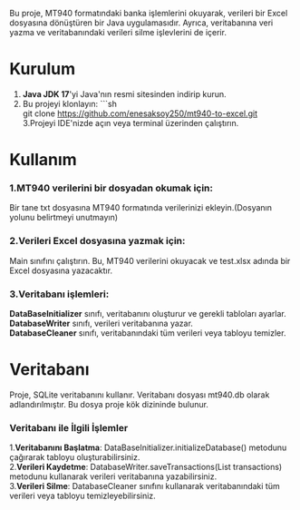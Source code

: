 Bu proje, MT940 formatındaki banka işlemlerini okuyarak, verileri bir Excel dosyasına dönüştüren bir Java uygulamasıdır. Ayrıca, veritabanına veri yazma ve veritabanındaki verileri silme işlevlerini de içerir.


# Kurulum

1. **Java JDK 17**'yi Java'nın resmi sitesinden indirip kurun.
2. Bu projeyi klonlayın:  ```sh                   
   git clone https://github.com/enesaksoy250/mt940-to-excel.git  
3.Projeyi IDE'nizde açın veya terminal üzerinden çalıştırın.

# Kullanım

### 1.MT940 verilerini bir dosyadan okumak için:  

  Bir tane txt dosyasına MT940 formatında verilerinizi ekleyin.(Dosyanın yolunu belirtmeyi unutmayın)

### 2.Verileri Excel dosyasına yazmak için:  

  Main sınıfını çalıştırın. Bu, MT940 verilerini okuyacak ve test.xlsx adında bir Excel dosyasına yazacaktır.

### 3.Veritabanı işlemleri:  

  **DataBaseInitializer** sınıfı, veritabanını oluşturur ve gerekli tabloları ayarlar.  
  **DatabaseWriter** sınıfı, verileri veritabanına yazar.  
  **DatabaseCleaner** sınıfı, veritabanındaki tüm verileri veya tabloyu temizler.  

# Veritabanı  

  Proje, SQLite veritabanını kullanır. Veritabanı dosyası mt940.db olarak adlandırılmıştır. Bu dosya proje kök dizininde bulunur.

### Veritabanı ile İlgili İşlemler  

  1.**Veritabanını Başlatma**: DataBaseInitializer.initializeDatabase() metodunu çağırarak tabloyu oluşturabilirsiniz.   
  2.**Verileri Kaydetme**: DatabaseWriter.saveTransactions(List<MT940Transaction> transactions) metodunu kullanarak verileri veritabanına yazabilirsiniz.  
  3.**Verileri Silme**: DatabaseCleaner sınıfını kullanarak veritabanındaki tüm verileri veya tabloyu temizleyebilirsiniz.
